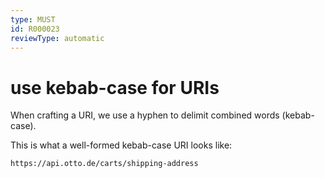 ```yaml
---
type: MUST
id: R000023
reviewType: automatic
---
```


# use kebab-case for URIs

When crafting a URI, we use a hyphen to delimit combined words (kebab-case).

This is what a well-formed kebab-case URI looks like:

`https://api.otto.de/carts/shipping-address`
